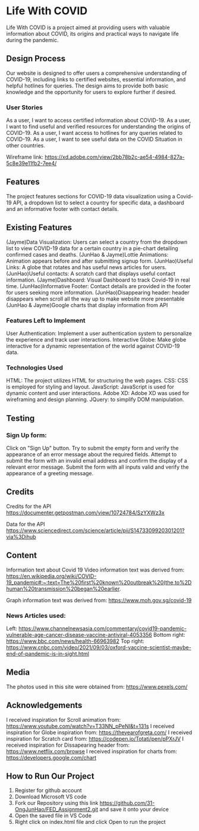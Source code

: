 # Life With COVID
Life With COVID is a project aimed at providing users with valuable information about COVID, its origins and practical ways to navigate life during the pandemic.

## Design Process
Our website is designed to offer users a comprehensive understanding of COVID-19, including links to certified websites, essential information, and helpful hotlines for queries. The design aims to provide both basic knowledge and the opportunity for users to explore further if desired.

### User Stories
As a user, I want to access certified information about COVID-19.
As a user, I want to find useful and verified resources for understanding the origins of COVID-19.
As a user, I want access to hotlines for any queries related to COVID-19.
As a user, I want to see useful data on the COVID Situation in other countries.

Wireframe link: https://xd.adobe.com/view/2bb78b2c-ae54-4984-827a-5c8e39e11fb2-7ee4/

## Features
The project features sections for COVID-19 data visualization using a Covid-19 API, a dropdown list to select a country for specific data, a dashboard and an informative footer with contact details.


## Existing Features
(Jayme)Data Visualization: Users can select a country from the dropdown list to view COVID-19 data for a certain country in a pie-chart detailing confirmed cases and deaths.
(JunHao & Jayme)Lottie Animations: Animation appears before and after submitting signup form.
(JunHao)Useful Links: A globe that rotates and has useful news articles for users.
(JunHao)Useful contacts: A scratch card that displays useful contact information.
(Jayme)Dashboard: Visual Dashboard to track Covid-19 in real time.
(JunHao)Informative Footer: Contact details are provided in the footer for users seeking more information.
(JunHao)Disappearing header: header disappears when scroll all the way up to make website more presentable
(JunHao & Jayme)Google charts that display information from API


### Features Left to Implement
User Authentication: Implement a user authentication system to personalize the experience and track user interactions.
Interactive Globe: Make globe interactive for a dynamic representation of the world against COVID-19 data.

### Technologies Used
HTML: The project utilizes HTML for structuring the web pages.
CSS: CSS is employed for styling and layout.
JavaScript: JavaScript is used for dynamic content and user interactions.
Adobe XD: Adobe XD was used for wireframing and design planning.
JQuery:  to simplify DOM manipulation.

## Testing
### Sign Up form:
Click on "Sign Up" button.
Try to submit the empty form and verify the appearance of an error message about the required fields.
Attempt to submit the form with an invalid email address and confirm the display of a relevant error message.
Submit the form with all inputs valid and verify the appearance of a greeting message.

## Credits
Credits for the API
https://documenter.getpostman.com/view/10724784/SzYXWz3x

Data for the API
https://www.sciencedirect.com/science/article/pii/S1473309920301201?via%3Dihub


## Content
Information text about Covid 19
Video information text was derived from:
https://en.wikipedia.org/wiki/COVID-19_pandemic#:~:text=The%20first%20known%20outbreak%20(the,to%2Dhuman%20transmission%20began%20earlier.

Graph information text was derived from:
https://www.moh.gov.sg/covid-19

### News Articles used: 
Left:
https://www.channelnewsasia.com/commentary/covid19-pandemic-vulnerable-age-cancer-disease-vaccine-antiviral-4053356
Bottom right:
https://www.bbc.com/news/health-66963982
Top right:
https://www.cnbc.com/video/2021/09/03/oxford-vaccine-scientist-maybe-end-of-pandemic-is-in-sight.html

## Media
The photos used in this site were obtained from: https://www.pexels.com/

## Acknowledgements
I received inspiration for Scroll animation from: https://www.youtube.com/watch?v=T33NN_pPeNI&t=131s
I received inspiration for Globe inspiration from: https://theyearofgreta.com/
I received inspiration for Scratch card from: https://codepen.io/Totati/pen/pPXrJV
I received inspiration for Dissapearing header from: https://www.netflix.com/browse
I received inspiration for charts from: https://developers.google.com/chart

## How to Run Our Project
1. Register for github account
2. Download Microsoft VS code
3. Fork our Repository using this link https://github.com/31-OngJunHao/FED_Assignment2.git and save it onto your device
4. Open the saved file in VS Code
5. Right click on index.html file and click Open to run the project

